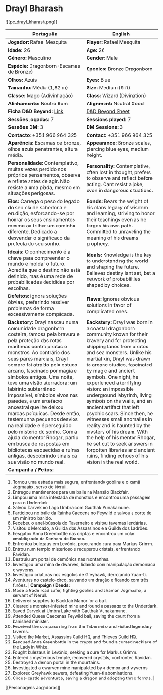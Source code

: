 
# Drayl Bharash

![[pc_drayl_bharash.png]]

| Português | English |
|-----------|---------|
| **Jogador:** Rafael Mesquita | **Player:** Rafael Mesquita |
| **Idade:** 26 | **Age:** 26 |
| **Género:** Masculino | **Gender:** Male |
| **Espécie:** Dragonborn (Escamas de Bronze) | **Species:** Bronze Dragonborn |
| **Olhos:** Azuis | **Eyes:** Blue |
| **Tamanho:** Médio (1,82 m) | **Size:** Medium (6 ft) |
| **Classe:** Mago (Adivinhação) | **Class:** Wizard (Divination) |
| **Alinhamento:** Neutro Bom | **Alignment:** Neutral Good |
| **Ficha D&D Beyond:** [Link](https://www.dndbeyond.com/characters/139926806) | [D&D Beyond Sheet](https://www.dndbeyond.com/characters/139926806) |
| **Sessões jogadas:** 7 | **Sessions played:** 7 |
| **Sessões DM:** 3 | **DM Sessions:** 3 |
| **Contacto:** +351 966 964 325 | **Contact:** +351 966 964 325 |
| **Aparência:** Escamas de bronze, olhos azuis penetrantes, altura média. | **Appearance:** Bronze scales, piercing blue eyes, medium height. |
| **Personalidade:** Contemplativo, muitas vezes perdido nos próprios pensamentos, observa e reflete antes de agir. Não resiste a uma piada, mesmo em situações perigosas. | **Personality:** Contemplative, often lost in thought, prefers to observe and reflect before acting. Cant resist a joke, even in dangerous situations. |
| **Elos:** Carrega o peso do legado do seu clã de sabedoria e erudição, esforçando-se por honrar os seus ensinamentos mesmo ao trilhar um caminho diferente. Dedicado a desvendar o significado da profecia do seu sonho. | **Bonds:** Bears the weight of his clans legacy of wisdom and learning, striving to honor their teachings even as he forges his own path. Committed to unraveling the meaning of his dreams prophecy. |
| **Ideais:** O conhecimento é a chave para compreender o mundo e moldar o futuro. Acredita que o destino não está definido, mas é uma rede de probabilidades decididas por escolhas. | **Ideals:** Knowledge is the key to understanding the world and shaping the future. Believes destiny isnt set, but a network of probabilities shaped by choices. |
| **Defeitos:** Ignora soluções óbvias, preferindo resolver problemas de forma excessivamente complicada. | **Flaws:** Ignores obvious solutions in favor of complicated ones. |
| **Backstory:** Drayl nasceu numa comunidade dragonborn costeira, famosa pela bravura e pela proteção das rotas marítimas contra piratas e monstros. Ao contrário dos seus pares marciais, Drayl sempre foi atraído pelo estudo arcano, fascinado por magia e símbolos antigos. Uma noite, teve uma visão aterradora: um labirinto subterrâneo impossível, símbolos vivos nas paredes, e um artefacto ancestral que lhe deixou marcas psíquicas. Desde então, testemunha pequenos desvios na realidade e é perseguido pelo mistério do sonho. Com a ajuda do mentor Rhogar, partiu em busca de respostas em bibliotecas esquecidas e ruínas antigas, descobrindo sinais da sua visão no mundo real. | **Backstory:** Drayl was born in a coastal dragonborn community known for their bravery and for protecting shipping lanes from pirates and sea monsters. Unlike his martial kin, Drayl was drawn to arcane studies, fascinated by magic and ancient symbols. One night, he experienced a terrifying vision: an impossible underground labyrinth, living symbols on the walls, and an ancient artifact that left psychic scars. Since then, he witnesses small anomalies in reality and is haunted by the mystery of his dream. With the help of his mentor Rhogar, he set out to seek answers in forgotten libraries and ancient ruins, finding echoes of his vision in the real world. |
| **Campanha / Feitos:**  
1. Tornou uma estrada mais segura, enfrentando goblins e o xamã Jogmaahx, servo de Nerull.  
2. Entregou mantimentos para um baile na Mansão Blackfair.  
3. Limpou uma mina infestada de monstros e encontrou uma passagem para o Underdark.  
4. Salvou Darvek no Lago Umbra com Gauthak Vunakamune.  
5. Participou no baile da Rainha Caecena no Feywild e salvou a corte de um ministro banido.  
6. Recebeu o anel-bússola do Taverneiro e visitou tavernas lendárias.  
7. Visitou o Mercado, a Guilda dos Assassinos e a Guilda dos Ladrões.  
8. Resgatou Anna Greenbottle nas criptas e encontrou um colar amaldiçoado da Senhora de Branco.  
9. Enfrentou bulezaus em Levónio, procurando cura para Markus Grimm.  
10. Entrou num templo misterioso e recuperou cristais, enfrentando Ravidan.  
11. Destruiu um portal de demónios nas montanhas.  
12. Investigou uma mina de dwarves, lidando com manipulação demoníaca e wyverns.  
13. Investigou criaturas nos esgotos de Greyhawk, derrotando Yuan-ti.  
14. Aventuras no castelo-circo, salvando um dragão e ficando com três furões. | **Campaign / Deeds:**  
15. Made a trade road safer, fighting goblins and shaman Jogmaahx, a servant of Nerull.  
16. Delivered supplies to Blackfair Manor for a ball.  
17. Cleared a monster-infested mine and found a passage to the Underdark.  
18. Saved Darvek at Umbra Lake with Gauthak Vunakamune.  
19. Attended Queen Caecenas Feywild ball, saving the court from a banished minister.  
20. Received the compass ring from the Taberneiro and visited legendary taverns.  
21. Visited the Market, Assassins Guild HQ, and Thieves Guild HQ.  
22. Rescued Anna Greenbottle in the crypts and found a cursed necklace of the Lady in White.  
23. Fought bulezaus in Levónio, seeking a cure for Markus Grimm.  
24. Entered a mysterious temple, recovered crystals, confronted Ravidan.  
25. Destroyed a demon portal in the mountains.  
26. Investigated a dwarven mine manipulated by a demon and wyverns.  
27. Explored Greyhawk sewers, defeating Yuan-ti abominations.  
28. Circus-castle adventures, saving a dragon and adopting three ferrets. |

[[Personagens Jogadoras]]


















